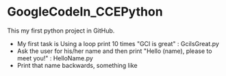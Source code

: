 # GoogleCodeIn_CCEPython

This my first python project in GitHub.
* My first task is Using a loop print 10 times "GCI is great" : GciIsGreat.py
* Ask the user for his/her name and then print "Hello (name), please to meet you!" : HelloName.py
* Print that name backwards, something like

